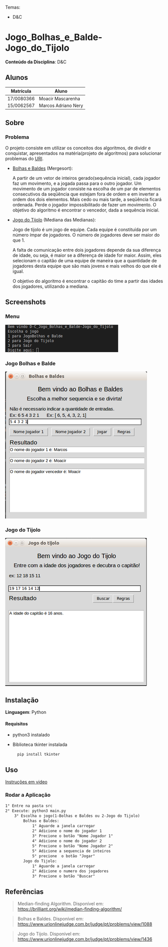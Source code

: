 Temas:
 - D&C
 
# Jogo_Bolhas_e_Balde-Jogo_do_Tijolo

**Conteúdo da Disciplina**: D&C<br>

## Alunos
|Matrícula | Aluno |
| -- | -- |
| 17/0080366  |  Moacir Mascarenha |
| 15/0062567  |  Marcos Adriano Nery |

## Sobre 

### Problema

O projeto consiste em utilizar os conceitos dos algoritmos, de dividir e conquistar, apresentados na matéria(projeto de algoritmos) para solucionar problemas do [URI](www.urionlinejudge.com.br).

- [Bolhas e Baldes](https://www.urionlinejudge.com.br/judge/pt/problems/view/1088) (Mergesort):
    
    A partir de um vetor de inteiros gerado(sequência inicial), cada jogador faz um movimento, e a jogada passa para o outro jogador. Um movimento de um jogador consiste na escolha de um par de elementos consecutivos da seqüência que estejam fora de ordem e em inverter a ordem dos dois elementos. Mais cedo ou mais tarde, a seqüência ficará ordenada. Perde o jogador impossibilitado de fazer um movimento.
    O objetivo do algoritmo é encontrar o vencedor, dada a sequência inicial.

- [Jogo do Tijolo](https://www.urionlinejudge.com.br/judge/pt/problems/view/1436) (Mediana das Medianas):

    Jogo de tijolo é um jogo de equipe. Cada equipe é constituída por um número ímpar de jogadores. O número de jogadores deve ser maior do que 1.
    
    A falta de comunicação entre dois jogadores depende da sua diferença de  idade, ou seja, é maior se a diferença de idade for maior. Assim, eles 
    selecionam o capitão de uma equipe de maneira que a quantidade de jogadores desta equipe que são mais jovens e mais velhos do que ele é igual.

    O objetivo do algoritmo é encontrar o capitão do time a partir das idades dos jogadores, utilizando a mediana.

## Screenshots

### Menu

![menu](./img/menu.png)

### Jogo Bolhas e Balde

![bolhas_e_baldes](./img/bolhas_e_baldes.png)

### Jogo do Tijolo
![tijolo](./img/tijolo.png)


## Instalação 
**Linguagem**: Python<br>

#### Requisitos

- python3 instalado
- Biblioteca tkinter instalada
    
        pip install tkinter


## Uso 

[Instruções em video](https://www.dropbox.com/s/z64pbr47voewggu/projalgoritmos%20on%202020-11-14%2001-56.mp4?dl=0)


### Rodar a Aplicação

    1° Entre na pasta src
    2° Execute: python3 main.py
        3° Escolha o jogo(1-Bolhas e Baldes ou 2-Jogo do Tijolo)
            Bolhas e Baldes:
                1° Aguarde a janela carregar
                2° Adicione o nome do jogador 1
                3° Precione o botão "Nome Jogador 1"
                4° Adicione o nome do jogador 2
                5° Precione o botão "Nome Jogador 2"
                5° Adicione a sequencia de inteiros
                5° precione  o botão "Jogar"
            Jogo do Tijolo:
                1° Aguarde a janela carregar
                2° Adicione o numero dos jogadores
                3° Precione o botão "Buscar"
                
                


## Referências


> Median-finding Algorithm. Disponível em: https://brilliant.org/wiki/median-finding-algorithm/

> Bolhas e Baldes. Disponível em: https://www.urionlinejudge.com.br/judge/pt/problems/view/1088

> Jogo do Tijolo. Disponível em: https://www.urionlinejudge.com.br/judge/pt/problems/view/1436


